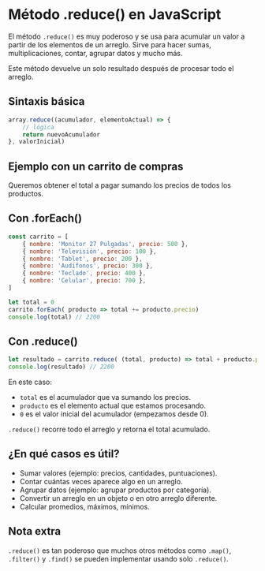 # Método .reduce() en JavaScript

El método `.reduce()` es muy poderoso y se usa para acumular un valor a partir de los elementos de un arreglo. Sirve para hacer sumas, multiplicaciones, contar, agrupar datos y mucho más.

Este método devuelve un solo resultado después de procesar todo el arreglo.

## Sintaxis básica

```Javascript
array.reduce((acumulador, elementoActual) => {
    // lógica
    return nuevoAcumulador
}, valorInicial)
```

## Ejemplo con un carrito de compras

Queremos obtener el total a pagar sumando los precios de todos los productos.

## Con .forEach()

```Javascript
const carrito = [
    { nombre: 'Monitor 27 Pulgadas', precio: 500 },
    { nombre: 'Televisión', precio: 100 },
    { nombre: 'Tablet', precio: 200 },
    { nombre: 'Audifonos', precio: 300 },
    { nombre: 'Teclado', precio: 400 },
    { nombre: 'Celular', precio: 700 },
]

let total = 0
carrito.forEach( producto => total += producto.precio)
console.log(total) // 2200
```

## Con .reduce()
```Javascript
let resultado = carrito.reduce( (total, producto) => total + producto.precio, 0)
console.log(resultado) // 2200
```

En este caso:

- `total` es el acumulador que va sumando los precios.
- `producto` es el elemento actual que estamos procesando.
- `0` es el valor inicial del acumulador (empezamos desde 0).

`.reduce()` recorre todo el arreglo y retorna el total acumulado.

## ¿En qué casos es útil?

- Sumar valores (ejemplo: precios, cantidades, puntuaciones).
- Contar cuántas veces aparece algo en un arreglo.
- Agrupar datos (ejemplo: agrupar productos por categoría).
- Convertir un arreglo en un objeto o en otro arreglo diferente.
- Calcular promedios, máximos, mínimos.

## Nota extra

`.reduce()` es tan poderoso que muchos otros métodos como `.map()`, `.filter()` y `.find()` se pueden implementar usando solo `.reduce()`.